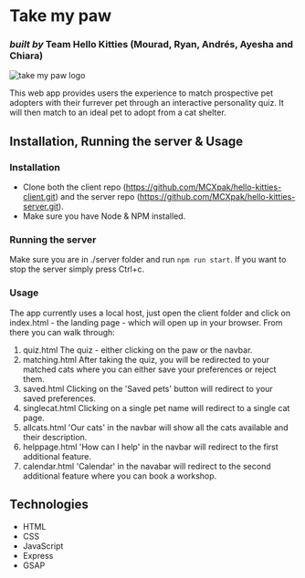 # Take my paw
### *built by* Team Hello Kitties (Mourad, Ryan, Andrés, Ayesha and Chiara)

![take my paw logo](/hello-kitties-client/assets/logo.png)

This web app provides users the experience to match prospective pet adopters with their furrever pet through an interactive personality quiz. It will then match to an ideal pet to adopt from a cat shelter.

## Installation, Running the server & Usage

### Installation

- Clone both the client repo (https://github.com/MCXpak/hello-kitties-client.git) and the server repo (https://github.com/MCXpak/hello-kitties-server.git).
- Make sure you have Node & NPM installed.

### Running the server

Make sure you are in ./server folder and run `npm run start`. If you want to stop the server simply press Ctrl+c.

### Usage 

The app currently uses a local host, just open the client folder and click on index.html - the landing page - which will open up in your browser. From there you can walk through:

1. quiz.html 
The quiz - either clicking on the paw or the navbar.
2. matching.html
After taking the quiz, you will be redirected to your matched cats where you can either save your preferences or reject them.
3. saved.html
Clicking on the 'Saved pets' button will redirect to your saved preferences.
4. singlecat.html 
Clicking on a single pet name will redirect to a single cat page.
5. allcats.html 
'Our cats' in the navbar will show all the cats available and their description. 
6. helppage.html
'How can I help' in the navbar will redirect to the first additional feature.
7. calendar.html
'Calendar' in the navabar will redirect to the second additional feature where you can book a workshop.

## Technologies

- HTML
- CSS
- JavaScript
- Express
- GSAP



